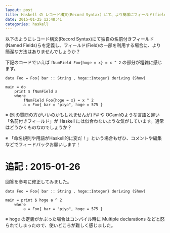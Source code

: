 ```yaml
---
layout: post
title: Haskell の レコード構文(Record Syntax) にて、より簡潔にフィールド(field)にアクセスする方法はありませんでしょうか。
date: 2015-01-25 12:48:41
categories: haskell
---
```

<!-- {% raw %} -->
<p>以下のようにレコード構文(Record Syntax)にて独自の名前付きフィールド(Named Fields)らを定義し、フィールド(Field)の一部を利用する場合に、より簡潔な方法はありませんでしょうか？</p>

<p>下記のコードでいえば <code>fNumField Foo{hoge = x} = x ^ 2</code> の部分が粗雑に感じます。</p>

<pre class="lang-haskell prettyprint-override"><code>data Foo = Foo{ bar :: String , hoge::Integer} deriving (Show)

main = do
    print $ fNumField a
    where
        fNumField Foo{hoge = x} = x ^ 2
        a = Foo{ bar = "piyo", hoge = 575 }
</code></pre>

<p>※ (別の質問の方がいいのかもしれませんが) F# や OCamlのような言語と違い「名前付きフィールド」が Haskell には似合わないような気がしています。通常はどうかくものなのでしょうか？</p>

<p>※ 「命名規則や用語がHaskell的に変だ！」という場合もぜひ、コメントや編集などでフィードバックお願いします！</p>

<h1>追記 :  2015-01-26</h1>

<p>回答を参考に修正してみました。</p>

<pre class="lang-haskell prettyprint-override"><code>data Foo = Foo{ bar :: String , hoge::Integer} deriving (Show)

main = print $ hoge a ^ 2
    where
        a = Foo{ bar = "piyo", hoge = 575 }
</code></pre>

<p>※ hoge の定義がかぶった場合はコンパイル時に Multiple declarations などと怒られてしまったので、使いどころが難しく感じました。</p>
<!-- {% endraw %} -->
